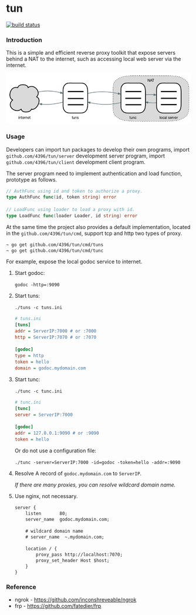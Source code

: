 # tun

[![build status](https://travis-ci.org/4396/tun.svg?branch=master)](https://travis-ci.org/4396/tun)

### Introduction

This is a simple and efficient reverse proxy toolkit that expose servers behind a NAT to the internet, such as accessing local web server via the internet.

![tun](tun.png)

### Usage

Developers can import tun packages to develop their own programs, import `github.com/4396/tun/server` development server program, import `github.com/4396/tun/client` development client program. 

The server program need to implement authentication and load function, prototype as follows.

```go
// AuthFunc using id and token to authorize a proxy.
type AuthFunc func(id, token string) error

// LoadFunc using loader to load a proxy with id.
type LoadFunc func(loader Loader, id string) error
```

At the same time the project also provides a default implementation, located in the `github.com/4396/tun/cmd`, support tcp and http two types of proxy.

```shell
~ go get github.com/4396/tun/cmd/tuns
~ go get github.com/4396/tun/cmd/tunc
```

For example, expose the local godoc service to internet.

1. Start godoc:

    `godoc -http=:9090`

2. Start tuns:

    `./tuns -c tuns.ini`

    ```ini
    # tuns.ini
    [tuns]
    addr = ServerIP:7000 # or :7000
    http = ServerIP:7070 # or :7070

    [godoc]
    type = http
    token = hello
    domain = godoc.mydomain.com
    ```

2. Start tunc:

    `./tunc -c tunc.ini`

    ```ini
    # tunc.ini
    [tunc]
    server = ServerIP:7000

    [godoc]
    addr = 127.0.0.1:9090 # or :9090
    token = hello
    ```

    Or do not use a configuration file:

    `./tunc -server=ServerIP:7000 -id=godoc -token=hello -addr=:9090`

4. Resolve A record of `godoc.mydomain.com` to `ServerIP`.

    *If there are many proxies, you can resolve wildcard domain name.*

5. Use nginx, not necessary.

    ```nginx
    server {
        listen       80;
        server_name  godoc.mydomain.com;
        
        # wildcard domain name
        # server_name  ~.mydomain.com;
        
        location / {
            proxy_pass http://localhost:7070;
            proxy_set_header Host $host;
        }
    }
    ``` 

### Reference

- ngrok - https://github.com/inconshreveable/ngrok
- frp - https://github.com/fatedier/frp

